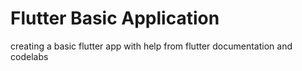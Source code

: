 # Flutter Basic Application
 creating a basic flutter app with help from flutter documentation and codelabs
